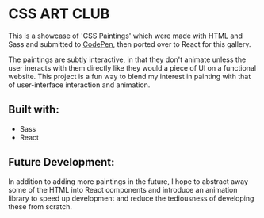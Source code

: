 # CSS ART CLUB

This is a showcase of 'CSS Paintings' which were made with HTML and Sass and submitted to [CodePen](https://codepen.io/alightedlamp/pens/public/), then ported over to React for this gallery. 

The paintings are subtly interactive, in that they don't animate unless the user ineracts with them directly like they would a piece of UI on a functional website. This project is a fun way to blend my interest in painting with that of user-interface interaction and animation.

## Built with:

- Sass
- React

## Future Development:

In addition to adding more paintings in the future, I hope to abstract away some of the HTML into React components and introduce an animation library to speed up development and reduce the tediousness of developing these from scratch.
